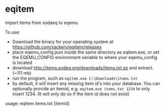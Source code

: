 # eqitem
import items from sodaeq to eqemu

To use:

* Download the binary for your operating system at https://github.com/xackery/eqitem/releases
* place eqemu_config.json inside the same directory as eqitem.exe, or set the EQEMU_CONFIG environment variable to where your eqemu_config is located
* download http://items.sodeq.org/downloads/items.txt.gz and extract. (~111 mb)
* run the program, such as `eqitem.exe C:\Downloads\items.txt`
* by default, it will insert any missing item id's into your database. You can optionally provide an itemid, e.g. `eqitem.exe items.txt 1234` to only insert 1234. (It will only do so if the item id does not exist)

usage: eqitem items.txt [itemid]